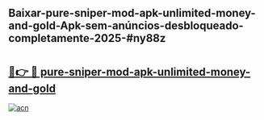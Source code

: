 ## Baixar-pure-sniper-mod-apk-unlimited-money-and-gold-Apk-sem-anúncios-desbloqueado-completamente-2025-#ny88z

# <h2><a href="https://ainizakaria.my?title=pure-sniper-mod-apk-unlimited-money-and-gold&ref=20M">🔗👉 🔴 pure-sniper-mod-apk-unlimited-money-and-gold</a></h2>

[![acn](https://github.com/user-attachments/assets/0f9c940e-d8b0-45ae-aac7-cd30a18b3e1c)](https://ainizakaria.my?title=pure-sniper-mod-apk-unlimited-money-and-gold&ref=20M)


